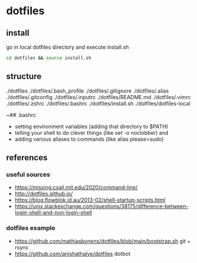 # dotfiles

## install

go in local dotfiles directory and execute install.sh
```bash
cd dotfiles && source install.sh
```

## structure 

./dotfiles
./dotfiles/.bash_profile
./dotfiles/.gitignore
./dotfiles/.alias
./dotfiles/.gitconfig
./dotfiles/.inputrc
./dotfiles/README.md
./dotfiles/.vimrc
./dotfiles/.zshrc
./dotfiles/.bashrc
./dotfiles/install.sh
./dotfiles/dotfiles-local


~## .bashrc

- setting environment variables (adding that directory to $PATH)
- telling your shell to do clever things (like set -o noclobber) and
- adding various aliases to commands (like alias please=sudo)



## references

### useful sources

- https://missing.csail.mit.edu/2020/command-line/
- http://dotfiles.github.io/
- https://blog.flowblok.id.au/2013-02/shell-startup-scripts.html
- https://unix.stackexchange.com/questions/38175/difference-between-login-shell-and-non-login-shell 

### dotfiles example

- https://github.com/mathiasbynens/dotfiles/blob/main/bootstrap.sh git + rsync
- https://github.com/anishathalye/dotfiles dotbot

